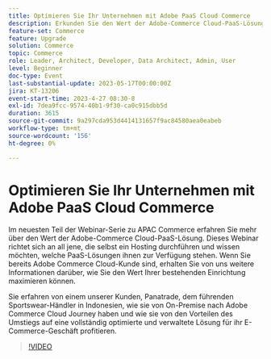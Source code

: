 ```yaml
---
title: Optimieren Sie Ihr Unternehmen mit Adobe PaaS Cloud Commerce
description: Erkunden Sie den Wert der Adobe-Commerce Cloud-PaaS-Lösung. Für alle, die derzeit selbstständig hosten und wissen möchten, was eine PaaS-Lösung ihnen bieten könnte, ist dieses Webinar genau das Richtige für Sie.
feature-set: Commerce
feature: Upgrade
solution: Commerce
topic: Commerce
role: Leader, Architect, Developer, Data Architect, Admin, User
level: Beginner
doc-type: Event
last-substantial-update: 2023-05-17T00:00:00Z
jira: KT-13206
event-start-time: 2023-4-27 08:30-8
exl-id: 7dea9fcc-9574-40b1-9f30-ca0c915dbb5d
duration: 3615
source-git-commit: 9a297cda953d4414131657f9ac84580aea0eabeb
workflow-type: tm+mt
source-wordcount: '156'
ht-degree: 0%

---
```


# Optimieren Sie Ihr Unternehmen mit Adobe PaaS Cloud Commerce

Im neuesten Teil der Webinar-Serie zu APAC Commerce erfahren Sie mehr über den Wert der Adobe-Commerce Cloud-PaaS-Lösung. Dieses Webinar richtet sich an all jene, die selbst ein Hosting durchführen und wissen möchten, welche PaaS-Lösungen ihnen zur Verfügung stehen. Wenn Sie bereits Adobe Commerce Cloud-Kunde sind, erhalten Sie von uns weitere Informationen darüber, wie Sie den Wert Ihrer bestehenden Einrichtung maximieren können.

Sie erfahren von einem unserer Kunden, Panatrade, dem führenden Sportswear-Händler in Indonesien, wie sie von On-Premise nach Adobe Commerce Cloud Journey haben und wie sie von den Vorteilen des Umstiegs auf eine vollständig optimierte und verwaltete Lösung für ihr E-Commerce-Geschäft profitieren.

>[!VIDEO](https://video.tv.adobe.com/v/3419132/?learn=on)
